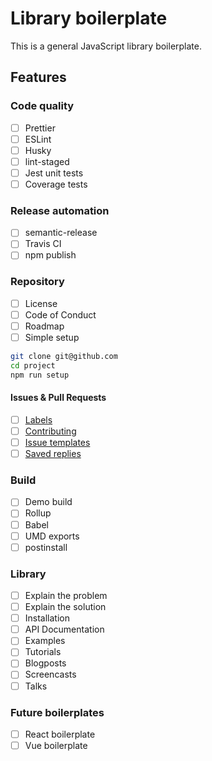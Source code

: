 # Library boilerplate

This is a general JavaScript library boilerplate.

## Features

### Code quality

- [ ] Prettier
- [ ] ESLint
- [ ] Husky
- [ ] lint-staged
- [ ] Jest unit tests
- [ ] Coverage tests

### Release automation

- [ ] semantic-release
- [ ] Travis CI
- [ ] npm publish

### Repository

- [ ] License
- [ ] Code of Conduct
- [ ] Roadmap
- [ ] Simple setup

```sh
git clone git@github.com
cd project
npm run setup
```

#### Issues & Pull Requests

- [ ] [Labels](https://help.github.com/en/github/managing-your-work-on-github/creating-a-label)
- [ ] [Contributing](https://help.github.com/en/github/building-a-strong-community/setting-guidelines-for-repository-contributors)
- [ ] [Issue templates](https://help.github.com/en/github/building-a-strong-community/about-issue-and-pull-request-templates#issue-templates)
- [ ] [Saved replies](https://help.github.com/en/github/writing-on-github/working-with-saved-replies)

### Build

- [ ] Demo build
- [ ] Rollup
- [ ] Babel
- [ ] UMD exports
- [ ] postinstall

### Library

- [ ] Explain the problem
- [ ] Explain the solution
- [ ] Installation
- [ ] API Documentation
- [ ] Examples
- [ ] Tutorials
- [ ] Blogposts
- [ ] Screencasts
- [ ] Talks

### Future boilerplates

- [ ] React boilerplate
- [ ] Vue boilerplate
